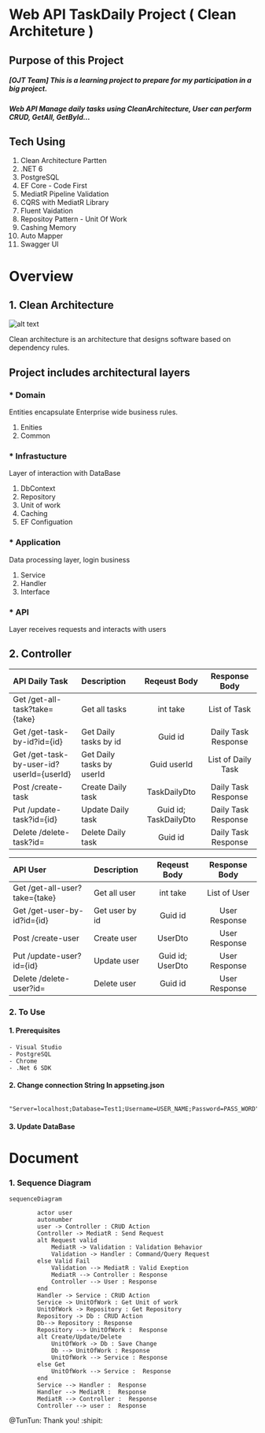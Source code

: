 # Web API TaskDaily Project ( Clean Architeture )
## Purpose of this Project
##### [OJT Team] This is a learning project to prepare for my participation in a big project.
##### Web API Manage daily tasks using CleanArchitecture, User can perform CRUD, GetAll, GetById... ##
## Tech Using
1. Clean Architecture Partten
2. .NET 6
3. PostgreSQL
4. EF Core - Code First
5. MediatR Pipeline Validation
6. CQRS with MediatR Library
7. Fluent Vaidation
8. Repositoy Pattern - Unit Of Work
9. Cashing Memory
10. Auto Mapper
11. Swagger UI

# Overview
## 1.   Clean Architecture
![alt text](https://blog.cleancoder.com/uncle-bob/images/2012-08-13-the-clean-architecture/CleanArchitecture.jpg)

Clean architecture is an architecture that designs software based on dependency rules.
## Project includes architectural layers
### * Domain 
Entities encapsulate Enterprise wide business rules. 
1. Enities 
2. Common
### * Infrastucture
Layer of interaction with DataBase
1. DbContext
2. Repository
3. Unit of work
4. Caching
5. EF Configuation
### * Application
Data processing layer, login business
1. Service
2. Handler
3. Interface
### * API
Layer receives requests and interacts with users

## 2. Controller   



| API Daily Task                               | Description                 | Reqeust Body            | Response Body      |
| :---                                         |    :----                    |   :---:                 |  :----:            |
| Get /get-all-task?take={take}                | Get all tasks               |  int take               | List of Task       |
| Get /get-task-by-id?id={id}                  | Get Daily tasks by id       |  Guid id                | Daily Task Response|
| Get /get-task-by-user-id?userId={userId}     | Get Daily tasks by userId   |  Guid userId            | List of Daily Task |
| Post /create-task                            | Create Daily task           |  TaskDailyDto           | Daily Task Response|
| Put /update-task?id={id}                     | Update Daily task           |  Guid id; TaskDailyDto  | Daily Task Response|
| Delete /delete-task?id=                      | Delete Daily task           |  Guid id                |Daily Task Response |


| API User                                     | Description                 | Reqeust Body           | Response Body      |
| :---                                         |    :----                    |   :---:                |  :----:            |
| Get /get-all-user?take={take}                | Get all user                |  int take              | List of User       |
| Get /get-user-by-id?id={id}                  | Get user by id              |  Guid id               | User Response      |
| Post /create-user                            | Create user                 |  UserDto               | User Response      |
| Put /update-user?id={id}                     | Update user                 |  Guid id; UserDto      | User Response      |
| Delete /delete-user?id=                      | Delete user                 |  Guid id               | User Response      |


### 2. To Use
#### 1. Prerequisites 
    - Visual Studio
    - PostgreSQL
    - Chrome
    - .Net 6 SDK
#### 2. Change connection String In appseting.json
     
          "Server=localhost;Database=Test1;Username=USER_NAME;Password=PASS_WORD"
#### 3. Update DataBase
# Document
### 1. Sequence Diagram 
```mermaid
sequenceDiagram
   
        actor user
        autonumber
        user -> Controller : CRUD Action
        Controller -> MediatR : Send Request
        alt Request valid
            MediatR -> Validation : Validation Behavior
            Validation -> Handler : Command/Query Request
        else Valid Fail
            Validation --> MediatR : Valid Exeption
            MediatR --> Controller : Response
            Controller --> User : Response
        end
        Handler -> Service : CRUD Action
        Service -> UnitOfWork : Get Unit of work
        UnitOfWork -> Repository : Get Repository
        Repository -> Db : CRUD Action 
        Db--> Repository : Response
        Repository --> UnitOfWork :  Response 
        alt Create/Update/Delete
            UnitOfWork -> Db : Save Change
            Db --> UnitOfWork : Response
            UnitOfWork --> Service : Response
        else Get
            UnitOfWork --> Service :  Response
        end
        Service --> Handler :  Response
        Handler --> MediatR :  Response
        MediatR --> Controller :  Response
        Controller --> user :  Response 
```
@TunTun: Thank you! :shipit:

